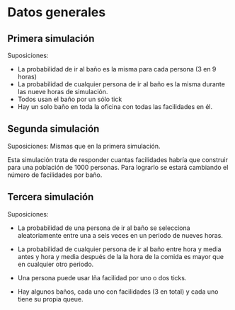 Datos generales
==============




Primera simulación
-------------------
Suposiciones:

- La probabilidad de ir al baño es la misma para cada persona (3 en 9 horas)
- La probabilidad de cualquier persona de ir al baño es la misma durante las nueve horas de simulación.
- Todos usan el baño por un sólo tick
- Hay un solo baño en toda la oficina con todas las facilidades en él.

Segunda simulación
---------------------

Suposiciones:
Mismas que en la primera simulación.

Esta simulación trata de responder cuantas facilidades habría que construir para 
una población de 1000 personas. Para lograrlo se estará cambiando el número
de facilidades por baño.



Tercera simulación
-------------------

Suposiciones:

- La probabilidad de una persona de ir al baño se selecciona aleatoriamente entre una a 
seis veces en un periodo de nueves horas.

- La probabilidad de cualquier persona de ir al baño entre  hora y media antes y hora y media 
después de la la hora de la comida es mayor que en cualquier otro periodo.

- Una persona puede usar lña facilidad por uno o dos ticks.

- Hay algunos baños, cada uno con facilidades (3 en total) y cada uno tiene su propia queue.
